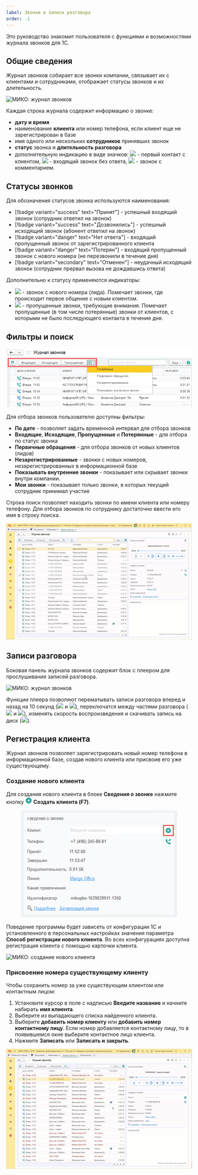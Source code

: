 ```yaml
---
label: Звонки и записи разговора
order: -1
---
```

Это руководство знакомит пользователя с функциями и возможностями журнала звонков для 1С.  
## Общие сведения
Журнал звонков собирает все звонки компании, связывает их с клиентами и сотрудниками, отображает статусы
звонков и их длительность.

<img class="miko-shadow img-zoomable"  
    src="/assets/journal/overall_0.png"
    data-original="/assets/journal/overall_0.png"
    srcset="/assets/journal/overall_0_prev.png 1x, /assets/journal/overall_0.png 2x"
    alt="МИКО: журнал звонков"
/> 

Каждая строка журнала содержит информацию о звонке:
- **дату и время**
- наименование **клиента** или номер телефона, если клиент еще не зарегистрирован в базе
- имя одного или нескольких **сотрудников** принявших звонок
- **статус** звонка и **длительность разговора**
- дополнительную индикацию в виде значков: ![](~/assets/journal/new-customer.png) - первый контакт с
  клиентом, ![](~/assets/journal/warning.png) - входящий звонок без ответа, ![](~/assets/journal/comment.png) -
  звонок с комментарием.
  
## Статусы звонков

Для обозначения статусов звонка используются наименования:
- [!badge variant="success" text="Принят"] - успешный входящий звонок (сотрудник ответил на звонок)
- [!badge variant="success" text="Дозвонились"] - успешный исходящий звонок (абонент ответил на звонок)
- [!badge variant="danger" text="Нет ответа"] - входящий пропущенный звонок от зарегистрированного клиента
- [!badge variant="danger" text="Потерян"] - входящий пропущенный звонок с нового номера (не перезвонили в течение дня)
- [!badge variant="secondary" text="Отменен"] - неудачный исходящий звонок (сотрудник прервал вызова не дождавшись
  ответа) 

Дополнительно к статусу применяются индикаторы:
- ![](~/assets/journal/new-customer.png) - звонок с нового номера (лида). Помечает звонки, где происходит первое общение
  с новым клиентом.
- ![](~/assets/journal/warning.png) - пропущенные звонки, требующие внимания. Помечает пропущенные (в том числе
  потерянные) звонки от клиентов, с которыми не было последующего контакта в течение дня.

## Фильтры и поиск

<img class="miko-shadow"  
    src="/assets/journal/filtri_0.png"
    alt="МИКО: фильтры в журнале звонков"
/> 

Для отбора звонков пользователю доступны фильтры:
- **По дате** - позволяет задать временной интервал для отбора звонков
- **Входящие**, **Исходящие**, **Пропущенные** и **Потерянные** - для отбора по статус звонка
- **Первичные обращения** - для отбора звонков от новых клиентов (лидов)
- **Незарегистрированные** - звонки с новых номеров, незарегистрированных в информационной базе
- **Показывать внутренние звонки** - показывает или скрывает звонки внутри компании.
- **Мои звонки** - показывает только звонки, в которых текущий сотрудник принимал участие

Строка поиск позволяет находить звонки по имени клиента или номеру телефону. Для отбора звонков по сотруднику
достаточно ввести его имя в строку поиска.

<img class="miko-shadow play-on-hover"  
    src="/assets/journal/jur_str_poisk.gif"
    alt="МИКО: строка поиска в журнале звонков"
/> 

## Записи разговора

Боковая панель журнала звонков содержит блок с плеером для прослушивания записей разговора.

<img class="miko-shadow img-zoomable"  
    src="/assets/journal/records_0.png"
    data-original="/assets/journal/records_0.png"
    srcset="/assets/journal/records_0_prev.png 1x, /assets/journal/records_0.png 2x"
    alt="МИКО: журнал звонков"
/> 

Функции плеера позволяют перематывать записи разговора вперед и назад на 10 секунд
(![](~/assets/journal/replay-10.png) и ![](~/assets/journal/forward-10.png)), переключатся между частями
разговора (![](~/assets/journal/skip-previous.png) и ![](~/assets/journal/skip-next.png)),
изменять скорость воспроизведения и скачивать запись на диск (![](~/assets/journal/download.png)).

## Регистрация клиента

Журнал звонков позволяет зарегистрировать новый номер телефона в информационной базе, создав нового клиента или
присвоив его уже существующему.

### Создание нового клиента
Для создания нового клиента в блоке **Сведения о звонке** нажмите кнопку ![](/assets/journal/customer-creation_0.png) **Создать клиента (F7)**.

<figure class="content-center">
  <img  class="miko-shadow"
        src="/assets/journal/customer-creation.png"
        alt="МИКО: создание нового клиента"
  />
</figure>

Поведение программы будет зависеть от конфигурации 1С и установленного в персональных настройках значения параметра
**Способ регистрации нового клиента**. Во всех конфигурациях доступна регистрация клиента с помощью карточки клиента.

<img class="miko-shadow img-zoomable"  
    src="/assets/journal/customer-creation_1.png"
    data-original="/assets/journal/customer-creation_1.png"
    srcset="/assets/journal/customer-creation_1_prev.png 1x, /assets/journal/customer-creation_1.png 2x"
    alt="МИКО: создание нового клиента"
/>

### Присвоение номера существующему клиенту
Чтобы сохранить номер за уже существующим клиентом или контактным лицом:
1. Установите курсор в поле с надписью **Введите название** и начните набирать **имя клиента**.
2. Выберите из выпадающего списка найденного клиента.
3. Выберите **добавить номер клиенту** или **добавить номер контактному лицу**. Если номер добавляется контактному лицу,
   то в появившемся окне выберите контактное лицо клиента.
4. Нажмите **Записать** или **Записать и закрыть**.

<img class="miko-shadow play-on-hover"  
    src="/assets/journal/phone-assign.gif"
    alt="МИКО: присвоение номера существующему клиенту"
/> 